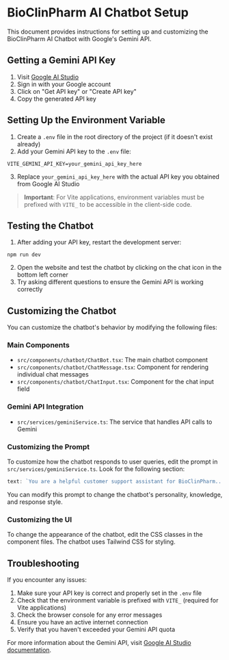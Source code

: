 # BioClinPharm AI Chatbot Setup

This document provides instructions for setting up and customizing the BioClinPharm AI Chatbot with Google's Gemini API.

## Getting a Gemini API Key

1. Visit [Google AI Studio](https://makersuite.google.com/app/apikey)
2. Sign in with your Google account
3. Click on "Get API key" or "Create API key"
4. Copy the generated API key

## Setting Up the Environment Variable

1. Create a `.env` file in the root directory of the project (if it doesn't exist already)
2. Add your Gemini API key to the `.env` file:

```
VITE_GEMINI_API_KEY=your_gemini_api_key_here
```

3. Replace `your_gemini_api_key_here` with the actual API key you obtained from Google AI Studio

> **Important**: For Vite applications, environment variables must be prefixed with `VITE_` to be accessible in the client-side code.

## Testing the Chatbot

1. After adding your API key, restart the development server:

```
npm run dev
```

2. Open the website and test the chatbot by clicking on the chat icon in the bottom left corner
3. Try asking different questions to ensure the Gemini API is working correctly

## Customizing the Chatbot

You can customize the chatbot's behavior by modifying the following files:

### Main Components

- `src/components/chatbot/ChatBot.tsx`: The main chatbot component
- `src/components/chatbot/ChatMessage.tsx`: Component for rendering individual chat messages
- `src/components/chatbot/ChatInput.tsx`: Component for the chat input field

### Gemini API Integration

- `src/services/geminiService.ts`: The service that handles API calls to Gemini

### Customizing the Prompt

To customize how the chatbot responds to user queries, edit the prompt in `src/services/geminiService.ts`. Look for the following section:

```typescript
text: `You are a helpful customer support assistant for BioClinPharm...`
```

You can modify this prompt to change the chatbot's personality, knowledge, and response style.

### Customizing the UI

To change the appearance of the chatbot, edit the CSS classes in the component files. The chatbot uses Tailwind CSS for styling.

## Troubleshooting

If you encounter any issues:

1. Make sure your API key is correct and properly set in the `.env` file
2. Check that the environment variable is prefixed with `VITE_` (required for Vite applications)
3. Check the browser console for any error messages
4. Ensure you have an active internet connection
5. Verify that you haven't exceeded your Gemini API quota

For more information about the Gemini API, visit [Google AI Studio documentation](https://ai.google.dev/docs).
